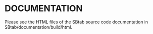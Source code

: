 DOCUMENTATION
=============

Please see the HTML files of the SBtab source code documentation in SBtab/documentation/build/html.
